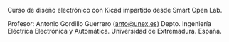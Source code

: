 Curso de diseño electrónico con Kicad impartido desde Smart Open Lab.





Profesor:
Antonio Gordillo Guerrero (anto@unex.es)
Depto. Ingeniería Eléctrica Electrónica y Automática.
Universidad de Extremadura. España.
